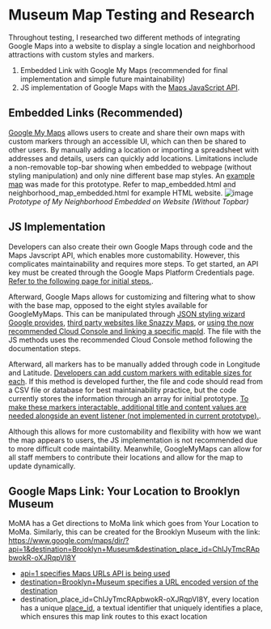 # Museum Map Testing and Research 

Throughout testing, I researched two different methods of integrating Google Maps into a website to display a single location and neighborhood attractions with custom styles and markers. 

1. Embedded Link with Google My Maps (recommended for final implementation and simple future maintainability)
2. JS implementation of Google Maps with the [Maps JavaScript API](https://developers.google.com/maps/documentation/javascript).

## Embedded Links (Recommended)
[Google My Maps](https://www.google.com/maps/d/u/0/) allows users to create and share their own maps with custom markers through an accessible UI, which can then be shared to other users. By manually adding a location or importing a spreadsheet with addresses and details, users can quickly add locations. Limitations include a non-removable top-bar showing when embedded to webpage (without styling manipulation) and only nine different base map styles. An [example map](https://www.google.com/maps/d/u/0/edit?mid=1PEsvvV5_N5PIceTYL67phHOrUpzbjzM&usp=sharing) was made for this prototype. Refer to map_embedded.html and neighborhood_map_embedded.html for example HTML website.
![image](https://drive.google.com/uc?id=1VOOdSIpr7TB5XEGQTqzOy7ZeSk63PHfT)
*Prototype of My Neighborhood Embedded on Website (Without Topbar)*

## JS Implementation
Developers can also create their own Google Maps through code and the Maps Javscript API, which enables more customability. However, this complicates maintainability and requires more steps. To get started, an API key must be created through the Google Maps Platform Credentials page. [Refer to the following page for initial steps.](https://developers.google.com/maps/documentation/embed/quickstart#api-key).

Afterward, Google Maps allows for customizing and filtering what to show with the base map, opposed to the eight styles available for GoogleMyMaps. This can be manipulated through [JSON styling wizard Google provides](https://mapstyle.withgoogle.com/), [third party websites like Snazzy Maps](https://snazzymaps.com/explore), or [using the now recommended Cloud Console and linking a specific mapId](https://developers.google.com/maps/documentation/maps-static/cloud-customization). The file with the JS methods uses the recommended Cloud Console method following the documentation steps. 

Afterward, all markers has to be manually added through code in Longitude and Latitude. [Developers can add custom markers with editable sizes for each](https://developers.google.com/maps/documentation/javascript/custom-markers). If this method is developed further, the file and code should read from a CSV file or database for best maintainability practice, but the code currently stores the information through an array for initial prototype. [To make these markers interactable, additional title and content values are needed alongside an event listener (not implemented in current prototype).](https://developers.google.com/maps/documentation/javascript/advanced-markers/accessible-markers).

Although this allows for more customability and flexibility with how we want the map appears to users, the JS implementation is not recommended due to more difficult code maintability. Meanwhile, GoogleMyMaps can allow for all staff members to contribute their locations and allow for the map to update dynamically.


## Google Maps Link: Your Location to Brooklyn Museum
MoMA has a Get directions to MoMa link which goes from Your Location to MoMa. Similarly, this can be created for the Brooklyn Museum with the link: https://www.google.com/maps/dir/?api=1&destination=Brooklyn+Museum&destination_place_id=ChIJyTmcRApbwokR-oXJRqpVI8Y

- [api=1 specifies Maps URLs API is being used](https://developers.google.com/maps/documentation/urls/get-started)
- [destination=Brooklyn+Museum specifies a URL encoded version of the destination](https://developers.google.com/maps/documentation/urls/get-started#parameters)
- destination_place_id=ChIJyTmcRApbwokR-oXJRqpVI8Y, every location has a unique [place_id](https://developers.google.com/maps/documentation/places/web-service/place-id), a textual identifier that uniquely identifies a place, which ensures this map link routes to this exact location
